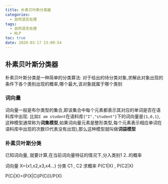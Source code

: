 ```yaml
---
title: 朴素贝叶斯分类器
categories:
  - 自然语言处理
tags:
  - 自然语言处理
  - NLP
toc: true
date: 2020-03-17 23:09:54
---
```

## 朴素贝叶斯分类器

朴素贝叶斯分类是一种简单的分类算法: 对于给出的待分类对象,求解此对象出现的条件下各个类别出现的概率,哪个最大,该对象就属于哪个类别

### 词向量

词向量一般是布尔类型的集合,即该集合中每个元素都表示其对应的单词是否在语料库中出现.
比如`I am student`在语料库`{"I","student"}`下的词向量是`{1,0,1}`,这种模型通常称为**词集模型**,如果词向量元素是整形类型,每个元素表示相应单词在语料库中出现的次数(0代表没有出现),那么这种模型就叫做**词袋模型**

### 朴素贝叶斯分类

已知词向量, 就要计算,在当前词向量特征的情况下,分入类别1 2..的概率

词向量 X={x1,x2,x3,x4...}
分类 C1 , C2
求概率  P(C1|X) , P(C2|X)

P(Ci|X)=(P(X|Ci)P(Ci))/P(X)
